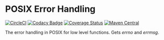 # POSIX Error Handling

[![CircleCI](https://dl.circleci.com/status-badge/img/gh/angelos-project/angelos-project-err/tree/release.svg?style=shield)](https://dl.circleci.com/status-badge/redirect/gh/angelos-project/angelos-project-err/tree/release)
[![Codacy Badge](https://app.codacy.com/project/badge/Grade/c6b1c601183942298014b874b23dcb85)](https://www.codacy.com/gh/angelos-project/angelos-project-err/dashboard?utm_source=github.com&amp;utm_medium=referral&amp;utm_content=angelos-project/angelos-project-err&amp;utm_campaign=Badge_Grade)
[![Coverage Status](https://coveralls.io/repos/github/angelos-project/angelos-project-err/badge.svg?branch=release)](https://coveralls.io/github/angelos-project/angelos-project-err?branch=release)
[![Maven Central](https://img.shields.io/maven-central/v/org.angproj.err/angelos-project-err.svg?label=Maven%20Central)](https://search.maven.org/artifact/org.angproj.err/angelos-project-err)

The error handling in POSIX for low level functions. Gets *errno* and *errmsg*.